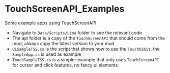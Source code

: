 # TouchScreenAPI_Examples

Some example apps using TouchScreenAPI

- Navigate to `Data/Scripts/Lima` folder to see the relevant code
- The api folder is a copy of the `TouchScreenAPI` that should come from the mod, always copy the latest version to your mod
- `UiSampleTSS.cs` is the script that shows how to use the `TouchUiKit`, the `SampleApp.cs` is used as example
- `TouchSampleTSS.cs` is a simpler example that only uses `TouchScreenAPI` for cursor and click features, no fancy ui elements
